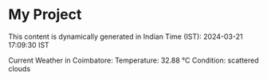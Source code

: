 # My Project

This content is dynamically generated in Indian Time (IST): 2024-03-21 17:09:30 IST


Current Weather in Coimbatore:
Temperature: 32.88 °C
Condition: scattered clouds
